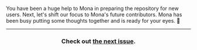 You have been a huge help to Mona in preparing the repository for new users. Next, let's shift our focus to Mona's future contributors. Mona has been busy putting some thoughts together and is ready for your eyes. :eyes:

<hr>
<h3 align="center">Check out <a href="{{ store.templatesIssueUrl }}">the next issue</a>.</h3>
